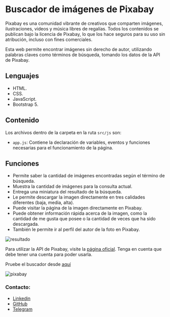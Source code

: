 # Buscador de imágenes de Pixabay 

Pixabay es una comunidad vibrante de creativos que comparten imágenes, ilustraciones, videos y música libres de regalías. Todos los contenidos se publican bajo la licencia de Pixabay, lo que los hace seguros para su uso sin atribución, incluso con fines comerciales.

Esta web permite encontrar imágenes sin derecho de autor, utilizando palabras claves como términos de búsqueda, tomando los datos de la API de Pixabay.

## Lenguajes

* HTML.
* CSS.
* JavaScript.
* Bootstrap 5.

## Contenido 

Los archivos dentro de la carpeta en la ruta `src/js` son: 

* `app.js`: Contiene la declaración de variables, eventos y funciones necesarias para el funcionamiento de la página.

## Funciones

* Permite saber la cantidad de imágenes encontradas según el término de búsqueda.  
* Muestra la cantidad de imágenes para la consulta actual. 
* Entrega una miniatura del resultado de la búsqueda. 
* Le permite descargar la imagen directamente en tres calidades diferentes (baja, media, alta).
* Puede visitar la página de la imagen directamente en Pixabay.
* Puede obtener información rápida acerca de la imagen, como la cantidad de me gusta que posee o la cantidad de veces que ha sido descargada. 
* También le permite ir al perfil del autor de la foto en Pixabay.  

![resultado](https://accesoweb.online/images/buscador_img/resultado.png)

Para utilizar la API de Pixabay, visite la [página oficial](https://pixabay.com/api/docs/). Tenga en cuenta que debe tener una cuenta para poder usarla.

Pruebe el buscador desde [aquí](https://franj1748.github.io/buscador-pixabay/)

![pixabay](https://accesoweb.online/images/buscador_img/index.png)

### Contacto: 

* [Linkedin]
* [GitHub]
* [Telegram]











[Linkedin]:https://www.linkedin.com/in/francisco-elis-24506b209
[GitHub]:https://github.com/franj1748
[Telegram]:https://t.me/franciscoj1748






